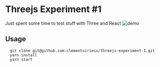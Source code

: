 # Threejs Experiment \#1

Just spent some time to test stuff with Three and React
![demo](https://dl.dropboxusercontent.com/u/44966876/demo-three1.png)

## Usage
```
  git clone git@github.com:clementsirieix/threejs-experiment-1.git
  yarn install
  yarn start
```
